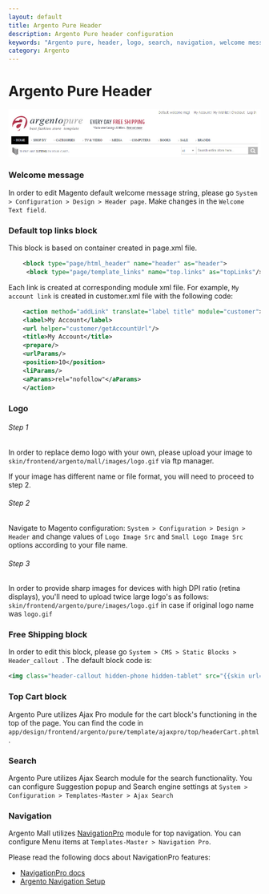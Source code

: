 ```yaml
---
layout: default
title: Argento Pure Header
description: Argento Pure header configuration
keywords: "Argento pure, header, logo, search, navigation, welcome message"
category: Argento
---
```


# Argento Pure Header

![Argento Pure header](/images/argento/pure/header.jpg)

### Welcome message

In order to edit Magento default welcome message string, please go `System > Configuration > Design > Header page`. Make changes in the `Welcome Text field`. 

### Default top links block

This block is based on container created in page.xml file.

```xml
    <block type="page/html_header" name="header" as="header">
     <block type="page/template_links" name="top.links" as="topLinks"/>
```

Each link is created at corresponding module xml file. For example, `My account link` is created in customer.xml file with the following code:

```xml
    <action method="addLink" translate="label title" module="customer">
    <label>My Account</label>
    <url helper="customer/getAccountUrl"/>
    <title>My Account</title>
    <prepare/>
    <urlParams/>
    <position>10</position>
    <liParams/>
    <aParams>rel="nofollow"</aParams>
    </action>
```

### Logo

###### Step 1

In order to replace demo logo with your own, please upload your image to
`skin/frontend/argento/mall/images/logo.gif` via ftp manager.

If your image has different name or file format, you will need to proceed to step 2.

###### Step 2

Navigate to Magento configuration: `System > Configuration > Design > Header` and
change values of `Logo Image Src` and `Small Logo Image Src` options according
to your file name.

###### Step 3

In order to provide sharp images for devices with high DPI ratio (retina displays),
you'll need to upload twice large logo's as follows:
`skin/frontend/argento/pure/images/logo.gif` in case if original logo
name was `logo.gif`

### Free Shipping block

In order to edit this block, please go `System > CMS > Static Blocks > Header_callout `. The default block code is:

```xml
<img class="header-callout hidden-phone hidden-tablet" src="{{skin url="images/media/header_callout.gif"}}" alt="Toll-Free Customer Support 24/7" style="margin: 0; position: absolute; left: 300px; top: 2px;"/>
```

### Top Cart block

Argento Pure utilizes Ajax Pro module for the cart block's functioning in the top of the page. You can find the code in `app/design/frontend/argento/pure/template/ajaxpro/top/headerCart.phtml`.

### Search

Argento Pure utilizes Ajax Search module for the search functionality. You can
configure Suggestion popup and Search engine settings at
`System > Configuration > Templates-Master > Ajax Search`

### Navigation

Argento Mall utilizes [NavigationPro](/m1/navigationpro/) module for top navigation.
You can configure Menu items at `Templates-Master > Navigation Pro`.

Please read the following docs about NavigationPro features:

- [NavigationPro docs](/m1/navigationpro/)
- [Argento Navigation Setup](/m1/argento/navigation-setup/)


